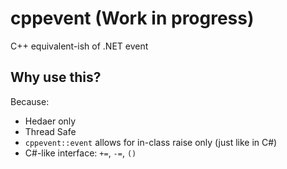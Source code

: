 # cppevent (Work in progress)
C++ equivalent-ish of .NET event

## Why use this?

Because:

- Hedaer only
- Thread Safe
- `cppevent::event` allows for in-class raise only (just like in C#)
- C#-like interface: `+=`, `-=`, `()`
